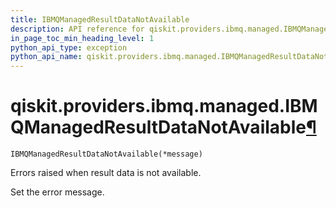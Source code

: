 ```yaml
---
title: IBMQManagedResultDataNotAvailable
description: API reference for qiskit.providers.ibmq.managed.IBMQManagedResultDataNotAvailable
in_page_toc_min_heading_level: 1
python_api_type: exception
python_api_name: qiskit.providers.ibmq.managed.IBMQManagedResultDataNotAvailable
---
```


# qiskit.providers.ibmq.managed.IBMQManagedResultDataNotAvailable[¶](#qiskit-providers-ibmq-managed-ibmqmanagedresultdatanotavailable "Permalink to this headline")

<span id="qiskit.providers.ibmq.managed.IBMQManagedResultDataNotAvailable" />

`IBMQManagedResultDataNotAvailable(*message)`

Errors raised when result data is not available.

Set the error message.


